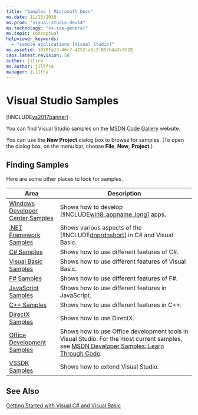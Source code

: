 ```yaml
---
title: "Samples | Microsoft Docs"
ms.date: 11/15/2016
ms.prod: "visual-studio-dev14"
ms.technology: "vs-ide-general"
ms.topic: conceptual
helpviewer_keywords:
  - "sample applications [Visual Studio]"
ms.assetid: 3070fa13-46c7-4252-a1c2-857b4a2c9528
caps.latest.revision: 58
author: jillre
ms.author: jillfra
manager: jillfra
---
```

# Visual Studio Samples
[!INCLUDE[vs2017banner](../includes/vs2017banner.md)]

You can find Visual Studio samples on the [MSDN Code Gallery](https://go.microsoft.com/fwlink/?LinkID=127810) website.

 You can use the **New Project** dialog box to browse for samples. (To open the dialog box, on the menu bar, choose **File**, **New**, **Project**.)

## Finding Samples
 Here are some other places to look for samples.

|Area|Description|
|----------|-----------------|
|[Windows Developer Center Samples](https://go.microsoft.com/fwlink/?LinkID=255278)|Shows how to develop [!INCLUDE[win8_appname_long](../includes/win8-appname-long-md.md)] apps.|
|[.NET Framework Samples](https://msdn.microsoft.com/177055f8-4a1f-43e7-aee6-995c196079b1)|Shows various aspects of the [!INCLUDE[dnprdnshort](../includes/dnprdnshort-md.md)] in C# and Visual Basic.|
|[C# Samples](https://docs.microsoft.com/samples/browse/?languages=csharp)|Shows how to use different features of C#.|
|[Visual Basic Samples](https://docs.microsoft.com/en-us/samples/browse/?languages=vb)|Shows how to use different features of Visual Basic.|
|[F# Samples](https://docs.microsoft.com/samples/browse/?languages=fsharp)|Shows how to use different features of F#.|
|[JavaScript Samples](https://docs.microsoft.com/samples/browse/?languages=javascript)|Shows how to use different features in JavaScript.|
|[C++ Samples](https://docs.microsoft.com/samples/browse/?languages=cpp)|Shows how to use different features in C++.|
|[DirectX Samples](https://docs.microsoft.com/samples/browse/?products=xbox)|Shows how to use DirectX.|
|[Office Development Samples](https://docs.microsoft.com/samples/browse/?products=office)|Shows how to use Office development tools in Visual Studio. For the most current samples, see [MSDN Developer Samples: Learn Through Code](https://go.microsoft.com/fwlink/?LinkID=248199).|
|[VSSDK Samples](https://aka.ms/vs2015sdksamples)|Shows how to extend Visual Studio.|

## See Also
 [Getting Started with Visual C# and Visual Basic](../ide/getting-started-with-visual-csharp-and-visual-basic.md)
